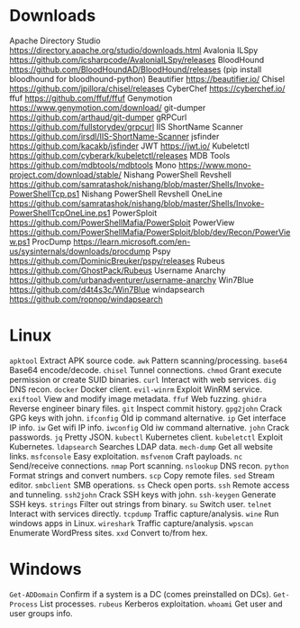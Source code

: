 # Downloads

Apache Directory Studio https://directory.apache.org/studio/downloads.html
Avalonia ILSpy https://github.com/icsharpcode/AvaloniaILSpy/releases
BloodHound https://github.com/BloodHoundAD/BloodHound/releases
(pip install bloodhound for bloodhound-python)
Beautifier https://beautifier.io/
Chisel https://github.com/jpillora/chisel/releases
CyberChef https://cyberchef.io/
ffuf https://github.com/ffuf/ffuf
Genymotion https://www.genymotion.com/download/
git-dumper https://github.com/arthaud/git-dumper
gRPCurl https://github.com/fullstorydev/grpcurl
IIS ShortName Scanner https://github.com/irsdl/IIS-ShortName-Scanner
jsfinder https://github.com/kacakb/jsfinder
JWT https://jwt.io/
Kubeletctl https://github.com/cyberark/kubeletctl/releases
MDB Tools https://github.com/mdbtools/mdbtools
Mono https://www.mono-project.com/download/stable/
Nishang PowerShell Revshell https://github.com/samratashok/nishang/blob/master/Shells/Invoke-PowerShellTcp.ps1
Nishang PowerShell Revshell OneLine https://github.com/samratashok/nishang/blob/master/Shells/Invoke-PowerShellTcpOneLine.ps1
PowerSploit https://github.com/PowerShellMafia/PowerSploit
PowerView https://github.com/PowerShellMafia/PowerSploit/blob/dev/Recon/PowerView.ps1
ProcDump https://learn.microsoft.com/en-us/sysinternals/downloads/procdump
Pspy https://github.com/DominicBreuker/pspy/releases
Rubeus https://github.com/GhostPack/Rubeus
Username Anarchy https://github.com/urbanadventurer/username-anarchy
Win7Blue https://github.com/d4t4s3c/Win7Blue
windapsearch https://github.com/ropnop/windapsearch
# Linux

`apktool` Extract APK source code.
`awk` Pattern scanning/processing.
`base64` Base64 encode/decode.
`chisel` Tunnel connections.
`chmod` Grant execute permission or create SUID binaries.
`curl` Interact with web services.
`dig` DNS recon.
`docker` Docker client.
`evil-winrm` Exploit WinRM service.
`exiftool` View and modify image metadata.
`ffuf` Web fuzzing.
`ghidra` Reverse engineer binary files.
`git` Inspect commit history.
`gpg2john` Crack GPG keys with john.
`ifconfig` Old ip command alternative.
`ip` Get interface IP info.
`iw` Get wifi IP info.
`iwconfig` Old iw command alternative.
`john` Crack passwords.
`jq` Pretty JSON.
`kubectl` Kubernetes client.
`kubeletctl` Exploit Kubernetes.
`ldapsearch` Searches LDAP data.
`mech-dump` Get all website links.
`msfconsole` Easy exploitation.
`msfvenom` Craft payloads.
`nc` Send/receive connections.
`nmap` Port scanning.
`nslookup` DNS recon.
`python` Format strings and convert numbers.
`scp` Copy remote files.
`sed` Stream editor.
`smbclient` SMB operations.
`ss` Check open ports.
`ssh` Remote access and tunneling.
`ssh2john` Crack SSH keys with john.
`ssh-keygen` Generate SSH keys.
`strings` Filter out strings from binary.
`su` Switch user.
`telnet` Interact with services directly.
`tcpdump` Traffic capture/analysis.
`wine` Run windows apps in Linux.
`wireshark` Traffic capture/analysis.
`wpscan` Enumerate WordPress sites.
`xxd` Convert to/from hex.

# Windows

`Get-ADDomain` Confirm if a system is a DC (comes preinstalled on DCs).
`Get-Process` List processes.
`rubeus` Kerberos exploitation.
`whoami` Get user and user groups info.
